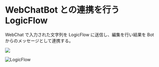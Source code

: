 # WebChatBot との連携を行う LogicFlow

 WebChat で入力された文字列を LogicFlow に送信し、編集を行い結果を Bot からのメッセージとして連携する。<br />
 
 <a href="https://portal.azure.com/#create/Microsoft.Template/uri/https%3A%2F%2Fraw.githubusercontent.com%2Fahf0124%2Fdecode2018%2Fmaster%2FSample1%2FWebChatLogicApps.json" target="_blank">		
     <img src="http://azuredeploy.net/deploybutton.png"/>		
 </a>		

 ![LogicFlow](https://github.com/ahf0124/decode2018/blob/master/Sample1/websample1_1.png)		
